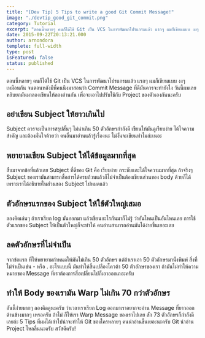```yaml
---
title: "[Dev Tip] 5 Tips to write a good Git Commit Message!"
image: "./devtip_good_git_commit.png"
category: Tutorial
excerpt: "ตอนนี้หลายๆ คนก็ได้ใช้ Git เป็น VCS ในการพัฒนาโปรแกรมแล้ว แรกๆ ผมก็เขียนแบบ งงๆ เหมือนกัน จนตอนหลังมีพี่คนนึงมาสอนว่า Commit Message ที่ดีมันควรจะทำยังไง"
date: 2015-09-22T20:13:21.000
author: arnondora
templete: full-width
type: post
isFeatured: false
status: published
---
```


ตอนนี้หลายๆ คนก็ได้ใช้ Git เป็น VCS ในการพัฒนาโปรแกรมแล้ว แรกๆ ผมก็เขียนแบบ งงๆ เหมือนกัน จนตอนหลังมีพี่คนนึงมาสอนว่า Commit Message ที่ดีมันควรจะทำยังไง วันนี้ผมเลยหยิบยกมันมาลองเขียนให้ลองอ่านกัน เพื่อจะเอาไปปรับใช้กับ Project ของตัวเองกันนะครับ

## อย่าเขียน Subject ให้ยาวเกินไป
Subject ควรจะเป็นการสรุปสั้นๆ ไม่น่าเกิน 50 ตัวอักษรกำลังดี เขียนให้มันดูเรียบง่าย ได้ใจความสำคัญ และต้องมั่นใจด้วยว่า คนอื่นมาอ่านแล้วรู้เรื่องนะ ไม่งั้นจะเขียนทำไมล่ะเนอะ

## พยายามเขียน Subject ให้ได้ข้อมูลมากที่สุด
สืบมาจากข้อที่แล้วเลย Subject ที่ดีของ Git คือ เรียบง่าย กระชับและได้ใจความมากที่สุด ถ้าจริงๆ Subject ของเรามันสามารถสื่อสารได้ครบถ้วนแล้วก็ไม่จำเป็นต้องเขียนส่วนของ body ด้วยก็ได้ เพราะเราได้อธิบายในส่วนของ Subject ไปหมดแล้ว

## ตัวอักษรแรกของ Subject ให้ใช้ตัวใหญ่เสมอ
ลองคิดเล่นๆ ถ้าเราเรียก log มันออกมา แล้วเขียนอะไรกันมาก็ไม่รู้ ว่าอันไหนเป็นอันไหนเลย การใช้ตัวแรกของ Subject ให้เป็นตัวใหญ่ก็จะทำให้ คนอ่านสามารถอ่านมันได้ง่ายขึ้นเยอะเลย

## ลดตัวอักษรที่ไม่จำเป็น
จากข้อแรก ที่ให้พยายามกำหนดให้มันไม่เกิน 50 ตัวอักษร แต่ถ้าเราเอา 50 ตัวอักษรมานั่งพิมพ์ สิ่งที่ไม่จำเป็นเช่น - หรือ . อะไรแบบนี้ มันทำให้สิ้นเปลืองโควต้า 50 ตัวอักษรของเรา ถ้ามันไม่ทำให้ความหมายของ Message ที่เราต้องการสื่อเปลี่ยนไปก็เอาออกเถอะครับ

## ทำให้ Body ของเรามัน Warp ไม่เกิน 70 กว่าตัวอักษร
อันนี้ง่ายมากๆ ลองคิดดูนะครับ ว่าเวลาเราเรียก Log ออกมาเราอยากจะอ่าน Message ที่ยาวออกด้านข้างมากๆ เหรอครับ ถ้าไม่ ก็ให้เรา Warp Message ของเราไปเลย สัก 73 ตัวอักษรก็กำลังดีเลยล่ะ
5 Tips ที่ผมได้เล่าไปน่าจะทำให้ Git ของใครหลายๆ คนน่าอ่านขึ้นเยอะนะครับ Git น่าอ่าน Project ไหลลื่นนะครับ สวัสดีครับ!
